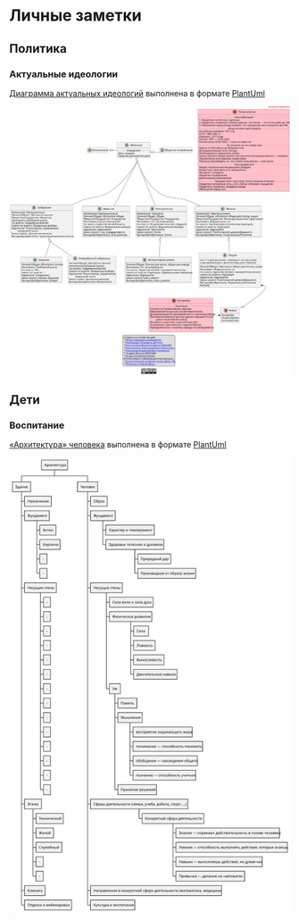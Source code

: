 # Личные заметки

## Политика
### Актуальные идеологии
[Диаграмма актуальных идеологий](./polit/ideology/diagram.plantuml) выполнена в формате [PlantUml](https://plantuml.com/ru/sitemap-language-specification)

![Актуальные идеологии](./out/polit/ideology/diagram.svg)

## Дети
### Воспитание
[«Архитектура» человека](./babies/upbringing/human_architect.puml) выполнена в формате [PlantUml](https://plantuml.com/ru/sitemap-language-specification)

![«Архитектура» человека](./out/babies/upbringing/human_architect.svg)